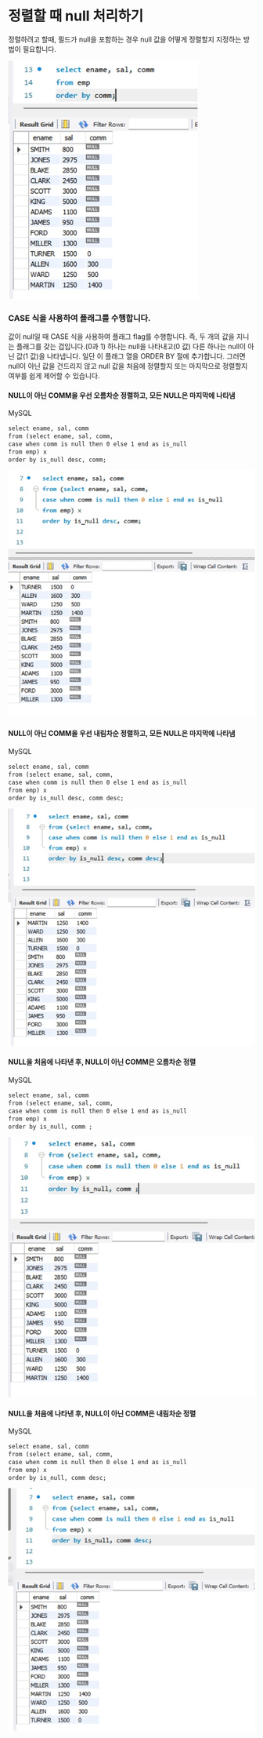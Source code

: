 # 정렬할 때 null 처리하기

정렬하려고 할때, 필드가 null을 포함하는 경우 null 값을 어떻게 정렬할지 지정하는 방법이 필요합니다.

![null 처리_0](img/sql/sql_0.jpg)


### CASE 식을 사용하여 플래그를 수행합니다. 

값이 null일 때 CASE 식을 사용하여 플래그 flag를 수행합니다. 즉, 두 개의 값을 지니는 플래그를 갖는 겁입니다.(0과 1) 
하나는 null을 나타내고(0 값) 다른 하나는 null이 아닌 값(1 값)을 나타냅니다. 일단 이 플래그 열을 ORDER BY 절에 추가합니다. 
그러면 null이 아닌 값을 건드리지 않고 null 값을 처음에 정렬할지 또는 마지막으로 정렬할지 여부를 쉽게 제어할 수 있습니다. 

#### NULL이 아닌 COMM을 우선 오름차순 정렬하고, 모든 NULL은 마지막에 나타냄

MySQL
```
select ename, sal, comm
from (select ename, sal, comm,
case when comm is null then 0 else 1 end as is_null
from emp) x
order by is_null desc, comm;
```

![null 처리_1](img/sql/sql_1.jpg)


#### NULL이 아닌 COMM을 우선 내림차순 정렬하고, 모든 NULL은 마지막에 나타냄

MySQL
```
select ename, sal, comm
from (select ename, sal, comm,
case when comm is null then 0 else 1 end as is_null
from emp) x
order by is_null desc, comm desc;
```

![null처리_2](img/sql/sql_2.jpg)


#### NULL을 처음에 나타낸 후, NULL이 아닌 COMM은 오름차순 정렬

MySQL
```
select ename, sal, comm
from (select ename, sal, comm,
case when comm is null then 0 else 1 end as is_null
from emp) x
order by is_null, comm ;
```

![null처리_3](img/sql/sql_3.jpg)


#### NULL을 처음에 나타낸 후, NULL이 아닌 COMM은 내림차순 정렬

MySQL
```
select ename, sal, comm
from (select ename, sal, comm,
case when comm is null then 0 else 1 end as is_null
from emp) x
order by is_null, comm desc;
```

![null처리_4](img/sql/sql_4.jpg)